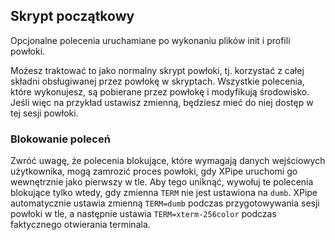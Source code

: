 ## Skrypt początkowy

Opcjonalne polecenia uruchamiane po wykonaniu plików init i profili powłoki.

Możesz traktować to jako normalny skrypt powłoki, tj. korzystać z całej składni obsługiwanej przez powłokę w skryptach. Wszystkie polecenia, które wykonujesz, są pobierane przez powłokę i modyfikują środowisko. Jeśli więc na przykład ustawisz zmienną, będziesz mieć do niej dostęp w tej sesji powłoki.

### Blokowanie poleceń

Zwróć uwagę, że polecenia blokujące, które wymagają danych wejściowych użytkownika, mogą zamrozić proces powłoki, gdy XPipe uruchomi go wewnętrznie jako pierwszy w tle. Aby tego uniknąć, wywołuj te polecenia blokujące tylko wtedy, gdy zmienna `TERM` nie jest ustawiona na `dumb`. XPipe automatycznie ustawia zmienną `TERM=dumb` podczas przygotowywania sesji powłoki w tle, a następnie ustawia `TERM=xterm-256color` podczas faktycznego otwierania terminala.